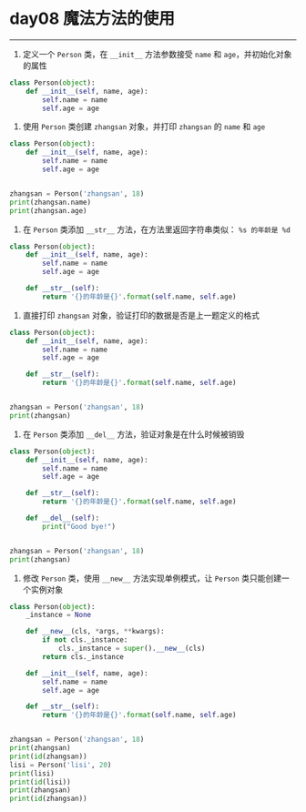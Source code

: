# day08 魔法方法的使用

---

1. 定义一个 `Person` 类，在 `__init__` 方法参数接受 `name` 和 `age`，并初始化对象的属性

```py
class Person(object):
    def __init__(self, name, age):
        self.name = name
        self.age = age
```

1. 使用 `Person` 类创建 `zhangsan` 对象，并打印 `zhangsan` 的 `name` 和 `age`

```python
class Person(object):
    def __init__(self, name, age):
        self.name = name
        self.age = age


zhangsan = Person('zhangsan', 18)
print(zhangsan.name)
print(zhangsan.age)
```

1. 在 `Person` 类添加 `__str__` 方法，在方法里返回字符串类似： `%s 的年龄是 %d`

```python
class Person(object):
    def __init__(self, name, age):
        self.name = name
        self.age = age

    def __str__(self):
        return '{}的年龄是{}'.format(self.name, self.age)
```

1. 直接打印 `zhangsan` 对象，验证打印的数据是否是上一题定义的格式

```python
class Person(object):
    def __init__(self, name, age):
        self.name = name
        self.age = age

    def __str__(self):
        return '{}的年龄是{}'.format(self.name, self.age)


zhangsan = Person('zhangsan', 18)
print(zhangsan)
```

1. 在 `Person` 类添加 `__del__` 方法，验证对象是在什么时候被销毁

```python
class Person(object):
    def __init__(self, name, age):
        self.name = name
        self.age = age

    def __str__(self):
        return '{}的年龄是{}'.format(self.name, self.age)

    def __del__(self):
        print("Good bye!")


zhangsan = Person('zhangsan', 18)
print(zhangsan)
```

1. 修改 `Person` 类，使用 `__new__` 方法实现单例模式，让 `Person` 类只能创建一个实例对象

```python
class Person(object):
    _instance = None

    def __new__(cls, *args, **kwargs):
        if not cls._instance:
            cls._instance = super().__new__(cls)
        return cls._instance

    def __init__(self, name, age):
        self.name = name
        self.age = age

    def __str__(self):
        return '{}的年龄是{}'.format(self.name, self.age)


zhangsan = Person('zhangsan', 18)
print(zhangsan)
print(id(zhangsan))
lisi = Person('lisi', 20)
print(lisi)
print(id(lisi))
print(zhangsan)
print(id(zhangsan))
```



